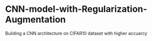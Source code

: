 # CNN-model-with-Regularization-Augmentation
Building a CNN architecture on CIFAR10 dataset with higher accuarcy
